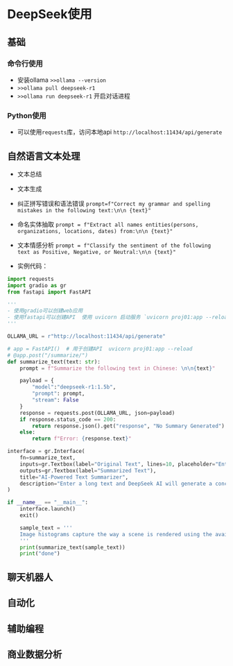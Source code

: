 # DeepSeek使用

## 基础

### 命令行使用
- 安装ollama  `>>ollama --version`
- `>>ollama pull deepseek-r1`
- `>>ollama run deepseek-r1`  开启对话进程

### Python使用
- 可以使用`requests`库，访问本地api `http://localhost:11434/api/generate`

## 自然语言文本处理
- 文本总结
- 文本生成
- 纠正拼写错误和语法错误  `prompt=f"Correct my grammar and spelling mistakes in the following text:\n\n {text}"`
- 命名实体抽取 `prompt = f"Extract all names entities(persons, organizations, locations, dates) from:\n\n {text}"`
- 文本情感分析  `prompt = f"Classify the sentiment of the following text as Positive, Negative, or Neutral:\n\n {text}"`

- 实例代码：
```python
import requests
import gradio as gr
from fastapi import FastAPI

'''
- 使用gradio可以创建web应用
- 使用fastapi可以创建API  使用 uvicorn 启动服务 `uvicorn proj01:app --reload`
'''

OLLAMA_URL = r"http://localhost:11434/api/generate"

# app = FastAPI()  # 用于创建API  uvicorn proj01:app --reload
# @app.post("/summarize/")
def summarize_text(text: str):
    prompt = f"Summarize the following text in Chinese: \n\n{text}"

    payload = {
        "model":"deepseek-r1:1.5b",
        "prompt": prompt,
        "stream": False
    }
    response = requests.post(OLLAMA_URL, json=payload)
    if response.status_code == 200:
        return response.json().get("response", "No Summary Generated")
    else:
        return f"Error: {response.text}"

interface = gr.Interface(
    fn=summarize_text,
    inputs=gr.Textbox(label="Original Text", lines=10, placeholder="Enter text to summarize"),
    outputs=gr.Textbox(label="Summarized Text"),
    title="AI-Powered Text Summarizer",
    description="Enter a long text and DeepSeek AI will generate a concise summary"
)

if __name__ == "__main__":
    interface.launch()
    exit()

    sample_text = '''
    Image histograms capture the way a scene is rendered using the available pixel intensity values. By analyzing the distribution of the pixel values over an image, it is possible to use this information to modify and possibly improve an image. This recipe explains how you can use a simple mapping function, represented by a lookup table, to modify the pixel values of an image. As we will see, lookup tables are often defined from histogram distributions.
    '''
    print(summarize_text(sample_text))
    print("done")
```

## 聊天机器人


## 自动化


## 辅助编程


## 商业数据分析

